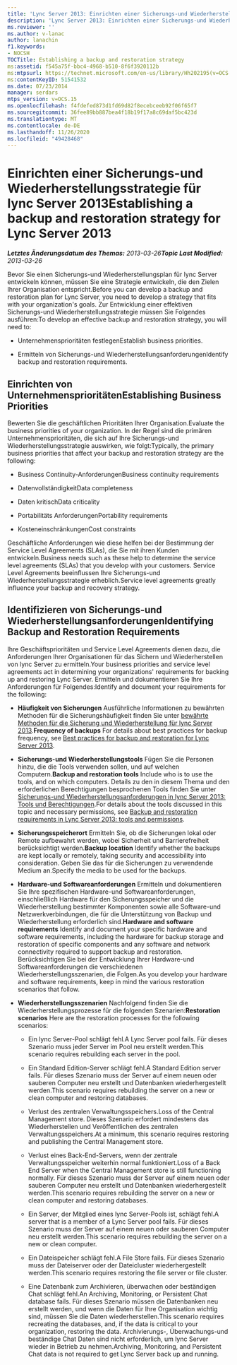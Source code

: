 ```yaml
---
title: 'Lync Server 2013: Einrichten einer Sicherungs-und Wiederherstellungsstrategie'
description: 'Lync Server 2013: Einrichten einer Sicherungs-und Wiederherstellungsstrategie'
ms.reviewer: ''
ms.author: v-lanac
author: lanachin
f1.keywords:
- NOCSH
TOCTitle: Establishing a backup and restoration strategy
ms:assetid: f545a75f-bbc4-4968-b510-8f6f3920112b
ms:mtpsurl: https://technet.microsoft.com/en-us/library/Hh202195(v=OCS.15)
ms:contentKeyID: 51541532
ms.date: 07/23/2014
manager: serdars
mtps_version: v=OCS.15
ms.openlocfilehash: f4fdefed873d1fd69d82f8ecebceeb92f06f65f7
ms.sourcegitcommit: 36fee89bb887bea4f18b19f17a8c69daf5bc423d
ms.translationtype: MT
ms.contentlocale: de-DE
ms.lasthandoff: 11/26/2020
ms.locfileid: "49428468"
---
```

# <a name="establishing-a-backup-and-restoration-strategy-for-lync-server-2013"></a><span data-ttu-id="b2420-103">Einrichten einer Sicherungs-und Wiederherstellungsstrategie für lync Server 2013</span><span class="sxs-lookup"><span data-stu-id="b2420-103">Establishing a backup and restoration strategy for Lync Server 2013</span></span>

<div data-xmlns="http://www.w3.org/1999/xhtml">

<div class="topic" data-xmlns="http://www.w3.org/1999/xhtml" data-msxsl="urn:schemas-microsoft-com:xslt" data-cs="https://msdn.microsoft.com/">

<div data-asp="https://msdn2.microsoft.com/asp">



</div>

<div id="mainSection">

<div id="mainBody"><span data-ttu-id="b2420-104">

<span> </span></span><span class="sxs-lookup"><span data-stu-id="b2420-104">

<span> </span></span></span>

<span data-ttu-id="b2420-105">_**Letztes Änderungsdatum des Themas:** 2013-03-26_</span><span class="sxs-lookup"><span data-stu-id="b2420-105">_**Topic Last Modified:** 2013-03-26_</span></span>

<span data-ttu-id="b2420-106">Bevor Sie einen Sicherungs-und Wiederherstellungsplan für lync Server entwickeln können, müssen Sie eine Strategie entwickeln, die den Zielen Ihrer Organisation entspricht.</span><span class="sxs-lookup"><span data-stu-id="b2420-106">Before you can develop a backup and restoration plan for Lync Server, you need to develop a strategy that fits with your organization's goals.</span></span> <span data-ttu-id="b2420-107">Zur Entwicklung einer effektiven Sicherungs-und Wiederherstellungsstrategie müssen Sie Folgendes ausführen:</span><span class="sxs-lookup"><span data-stu-id="b2420-107">To develop an effective backup and restoration strategy, you will need to:</span></span>

  - <span data-ttu-id="b2420-108">Unternehmensprioritäten festlegen</span><span class="sxs-lookup"><span data-stu-id="b2420-108">Establish business priorities.</span></span>

  - <span data-ttu-id="b2420-109">Ermitteln von Sicherungs-und Wiederherstellungsanforderungen</span><span class="sxs-lookup"><span data-stu-id="b2420-109">Identify backup and restoration requirements.</span></span>

<div>

## <a name="establishing-business-priorities"></a><span data-ttu-id="b2420-110">Einrichten von Unternehmensprioritäten</span><span class="sxs-lookup"><span data-stu-id="b2420-110">Establishing Business Priorities</span></span>

<span data-ttu-id="b2420-111">Bewerten Sie die geschäftlichen Prioritäten Ihrer Organisation.</span><span class="sxs-lookup"><span data-stu-id="b2420-111">Evaluate the business priorities of your organization.</span></span> <span data-ttu-id="b2420-112">In der Regel sind die primären Unternehmensprioritäten, die sich auf Ihre Sicherungs-und Wiederherstellungsstrategie auswirken, wie folgt:</span><span class="sxs-lookup"><span data-stu-id="b2420-112">Typically, the primary business priorities that affect your backup and restoration strategy are the following:</span></span>

  - <span data-ttu-id="b2420-113">Business Continuity-Anforderungen</span><span class="sxs-lookup"><span data-stu-id="b2420-113">Business continuity requirements</span></span>

  - <span data-ttu-id="b2420-114">Datenvollständigkeit</span><span class="sxs-lookup"><span data-stu-id="b2420-114">Data completeness</span></span>

  - <span data-ttu-id="b2420-115">Daten kritisch</span><span class="sxs-lookup"><span data-stu-id="b2420-115">Data criticality</span></span>

  - <span data-ttu-id="b2420-116">Portabilitäts Anforderungen</span><span class="sxs-lookup"><span data-stu-id="b2420-116">Portability requirements</span></span>

  - <span data-ttu-id="b2420-117">Kosteneinschränkungen</span><span class="sxs-lookup"><span data-stu-id="b2420-117">Cost constraints</span></span>

<span data-ttu-id="b2420-118">Geschäftliche Anforderungen wie diese helfen bei der Bestimmung der Service Level Agreements (SLAs), die Sie mit ihren Kunden entwickeln.</span><span class="sxs-lookup"><span data-stu-id="b2420-118">Business needs such as these help to determine the service level agreements (SLAs) that you develop with your customers.</span></span> <span data-ttu-id="b2420-119">Service Level Agreements beeinflussen Ihre Sicherungs-und Wiederherstellungsstrategie erheblich.</span><span class="sxs-lookup"><span data-stu-id="b2420-119">Service level agreements greatly influence your backup and recovery strategy.</span></span>

</div>

<div>

## <a name="identifying-backup-and-restoration-requirements"></a><span data-ttu-id="b2420-120">Identifizieren von Sicherungs-und Wiederherstellungsanforderungen</span><span class="sxs-lookup"><span data-stu-id="b2420-120">Identifying Backup and Restoration Requirements</span></span>

<span data-ttu-id="b2420-121">Ihre Geschäftsprioritäten und Service Level Agreements dienen dazu, die Anforderungen Ihrer Organisationen für das Sichern und Wiederherstellen von lync Server zu ermitteln.</span><span class="sxs-lookup"><span data-stu-id="b2420-121">Your business priorities and service level agreements act in determining your organizations' requirements for backing up and restoring Lync Server.</span></span> <span data-ttu-id="b2420-122">Ermitteln und dokumentieren Sie Ihre Anforderungen für Folgendes:</span><span class="sxs-lookup"><span data-stu-id="b2420-122">Identify and document your requirements for the following:</span></span>

  - <span data-ttu-id="b2420-123">**Häufigkeit von Sicherungen**   Ausführliche Informationen zu bewährten Methoden für die Sicherungshäufigkeit finden Sie unter [bewährte Methoden für die Sicherung und Wiederherstellung für lync Server 2013](lync-server-2013-best-practices-for-backup-and-restoration.md).</span><span class="sxs-lookup"><span data-stu-id="b2420-123">**Frequency of backups**   For details about best practices for backup frequency, see [Best practices for backup and restoration for Lync Server 2013](lync-server-2013-best-practices-for-backup-and-restoration.md).</span></span>

  - <span data-ttu-id="b2420-124">**Sicherungs-und Wiederherstellungstools**   Fügen Sie die Personen hinzu, die die Tools verwenden sollen, und auf welchen Computern.</span><span class="sxs-lookup"><span data-stu-id="b2420-124">**Backup and restoration tools**   Include who is to use the tools, and on which computers.</span></span> <span data-ttu-id="b2420-125">Details zu den in diesem Thema und den erforderlichen Berechtigungen besprochenen Tools finden Sie unter [Sicherungs-und Wiederherstellungsanforderungen in lync Server 2013: Tools und Berechtigungen](lync-server-2013-backup-and-restoration-requirements-tools-and-permissions.md).</span><span class="sxs-lookup"><span data-stu-id="b2420-125">For details about the tools discussed in this topic and necessary permissions, see [Backup and restoration requirements in Lync Server 2013: tools and permissions](lync-server-2013-backup-and-restoration-requirements-tools-and-permissions.md).</span></span>

  - <span data-ttu-id="b2420-126">**Sicherungsspeicherort**   Ermitteln Sie, ob die Sicherungen lokal oder Remote aufbewahrt werden, wobei Sicherheit und Barrierefreiheit berücksichtigt werden.</span><span class="sxs-lookup"><span data-stu-id="b2420-126">**Backup location**   Identify whether the backups are kept locally or remotely, taking security and accessibility into consideration.</span></span> <span data-ttu-id="b2420-127">Geben Sie das für die Sicherungen zu verwendende Medium an.</span><span class="sxs-lookup"><span data-stu-id="b2420-127">Specify the media to be used for the backups.</span></span>

  - <span data-ttu-id="b2420-128">**Hardware-und Softwareanforderungen**   Ermitteln und dokumentieren Sie Ihre spezifischen Hardware-und Softwareanforderungen, einschließlich Hardware für den Sicherungsspeicher und die Wiederherstellung bestimmter Komponenten sowie alle Software-und Netzwerkverbindungen, die für die Unterstützung von Backup und Wiederherstellung erforderlich sind.</span><span class="sxs-lookup"><span data-stu-id="b2420-128">**Hardware and software requirements**   Identify and document your specific hardware and software requirements, including the hardware for backup storage and restoration of specific components and any software and network connectivity required to support backup and restoration.</span></span> <span data-ttu-id="b2420-129">Berücksichtigen Sie bei der Entwicklung Ihrer Hardware-und Softwareanforderungen die verschiedenen Wiederherstellungsszenarien, die Folgen.</span><span class="sxs-lookup"><span data-stu-id="b2420-129">As you develop your hardware and software requirements, keep in mind the various restoration scenarios that follow.</span></span>

  - <span data-ttu-id="b2420-130">**Wiederherstellungsszenarien**   Nachfolgend finden Sie die Wiederherstellungsprozesse für die folgenden Szenarien:</span><span class="sxs-lookup"><span data-stu-id="b2420-130">**Restoration scenarios**   Here are the restoration processes for the following scenarios:</span></span>
    
      - <span data-ttu-id="b2420-131">Ein lync Server-Pool schlägt fehl.</span><span class="sxs-lookup"><span data-stu-id="b2420-131">A Lync Server pool fails.</span></span> <span data-ttu-id="b2420-132">Für dieses Szenario muss jeder Server im Pool neu erstellt werden.</span><span class="sxs-lookup"><span data-stu-id="b2420-132">This scenario requires rebuilding each server in the pool.</span></span>
    
      - <span data-ttu-id="b2420-133">Ein Standard Edition-Server schlägt fehl.</span><span class="sxs-lookup"><span data-stu-id="b2420-133">A Standard Edition server fails.</span></span> <span data-ttu-id="b2420-134">Für dieses Szenario muss der Server auf einem neuen oder sauberen Computer neu erstellt und Datenbanken wiederhergestellt werden.</span><span class="sxs-lookup"><span data-stu-id="b2420-134">This scenario requires rebuilding the server on a new or clean computer and restoring databases.</span></span>
    
      - <span data-ttu-id="b2420-135">Verlust des zentralen Verwaltungsspeichers.</span><span class="sxs-lookup"><span data-stu-id="b2420-135">Loss of the Central Management store.</span></span> <span data-ttu-id="b2420-136">Dieses Szenario erfordert mindestens das Wiederherstellen und Veröffentlichen des zentralen Verwaltungsspeichers.</span><span class="sxs-lookup"><span data-stu-id="b2420-136">At a minimum, this scenario requires restoring and publishing the Central Management store.</span></span>
    
      - <span data-ttu-id="b2420-137">Verlust eines Back-End-Servers, wenn der zentrale Verwaltungsspeicher weiterhin normal funktioniert.</span><span class="sxs-lookup"><span data-stu-id="b2420-137">Loss of a Back End Server when the Central Management store is still functioning normally.</span></span> <span data-ttu-id="b2420-138">Für dieses Szenario muss der Server auf einem neuen oder sauberen Computer neu erstellt und Datenbanken wiederhergestellt werden.</span><span class="sxs-lookup"><span data-stu-id="b2420-138">This scenario requires rebuilding the server on a new or clean computer and restoring databases.</span></span>
    
      - <span data-ttu-id="b2420-139">Ein Server, der Mitglied eines lync Server-Pools ist, schlägt fehl.</span><span class="sxs-lookup"><span data-stu-id="b2420-139">A server that is a member of a Lync Server pool fails.</span></span> <span data-ttu-id="b2420-140">Für dieses Szenario muss der Server auf einem neuen oder sauberen Computer neu erstellt werden.</span><span class="sxs-lookup"><span data-stu-id="b2420-140">This scenario requires rebuilding the server on a new or clean computer.</span></span>
    
      - <span data-ttu-id="b2420-141">Ein Dateispeicher schlägt fehl.</span><span class="sxs-lookup"><span data-stu-id="b2420-141">A File Store fails.</span></span> <span data-ttu-id="b2420-142">Für dieses Szenario muss der Dateiserver oder der Dateicluster wiederhergestellt werden.</span><span class="sxs-lookup"><span data-stu-id="b2420-142">This scenario requires restoring the file server or file cluster.</span></span>
    
      - <span data-ttu-id="b2420-143">Eine Datenbank zum Archivieren, überwachen oder beständigen Chat schlägt fehl.</span><span class="sxs-lookup"><span data-stu-id="b2420-143">An Archiving, Monitoring, or Persistent Chat database fails.</span></span> <span data-ttu-id="b2420-144">Für dieses Szenario müssen die Datenbanken neu erstellt werden, und wenn die Daten für Ihre Organisation wichtig sind, müssen Sie die Daten wiederherstellen.</span><span class="sxs-lookup"><span data-stu-id="b2420-144">This scenario requires recreating the databases, and, if the data is critical to your organization, restoring the data.</span></span> <span data-ttu-id="b2420-145">Archivierungs-, Überwachungs-und beständige Chat Daten sind nicht erforderlich, um lync Server wieder in Betrieb zu nehmen.</span><span class="sxs-lookup"><span data-stu-id="b2420-145">Archiving, Monitoring, and Persistent Chat data is not required to get Lync Server back up and running.</span></span>

<span data-ttu-id="b2420-146"></div>

</div>

<span> </span>

</div>

</div>

</span><span class="sxs-lookup"><span data-stu-id="b2420-146"></div>

</div>

<span> </span>

</div>

</div>

</span></span></div>

